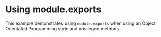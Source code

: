 # Using module.exports

This example demonstrates using `module.exports` when using an Object Orientated Programming style and privileged methods.
